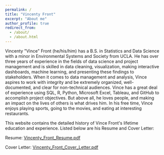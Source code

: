 ```yaml
---
permalink: /
title: "Vincenty Front"
excerpt: "About me"
author_profile: true
redirect_from: 
  - /about/
  - /about.html
---
```


Vincenty "Vince" Front (he/his/him) has a B.S. in Statistics and Data Science with a minor in Environmental Systems and Society from UCLA. He has over three years of experience in the fields of data science and project management and is skilled in data cleaning, visualization, making interactive dashboards, machine learning, and presenting these findings to stakeholders. When it comes to data management and analysis, Vince aspires to work with integrity and be extremely organized, well-documented, and clear for non-technical audiences. Vince has a great deal of experience using SQL, R, Python, Microsoft Excel, Tableau, and GitHub to accomplish project objectives. But above all, he loves people, and making an impact on the lives of others is what drives him. In his free time, Vince enjoys playing sports, going to the movies, and eating at interesting restaurants.

This website contains the detailed history of Vince Front's lifetime education and experience. Listed below are his Resume and Cover Letter:

Resume: [Vincenty_Front_Resume.pdf](https://vincentyfront.github.io/files/Vincenty_Front_Resume.pdf)

Cover Letter: [Vincenty_Front_Cover_Letter.pdf](https://vincentyfront.github.io/files/Vincenty_Front_Cover_Letter.pdf)